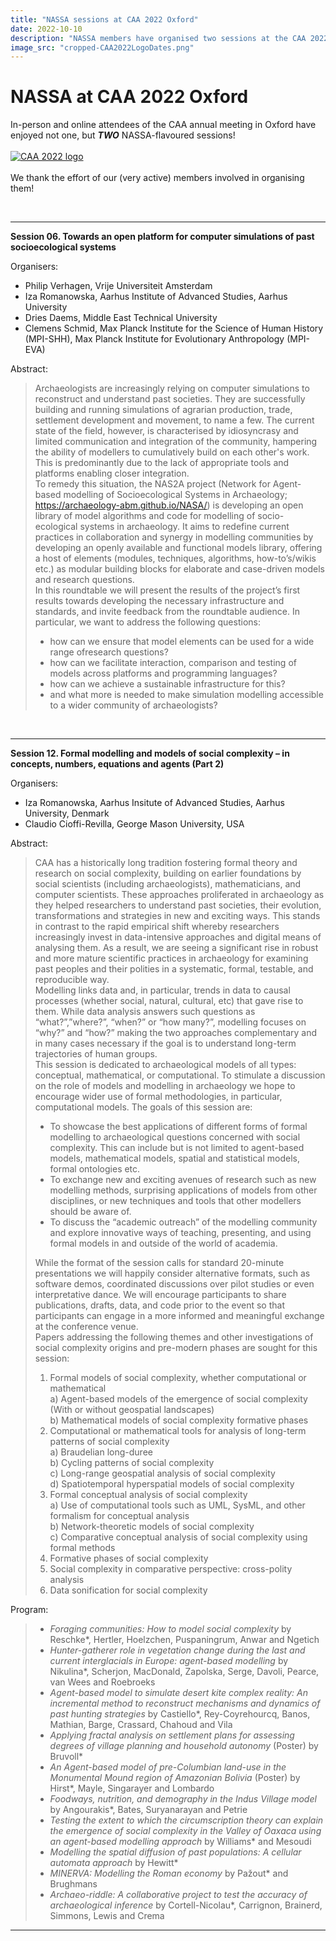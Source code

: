 ```yaml
---
title: "NASSA sessions at CAA 2022 Oxford"
date: 2022-10-10
description: "NASSA members have organised two sessions at the CAA 2022 in Oxford"
image_src: "cropped-CAA2022LogoDates.png"
---
```

# NASSA at CAA 2022 Oxford

In-person and online attendees of the CAA annual meeting in Oxford have enjoyed not one, but **_TWO_** NASSA-flavoured sessions! 
<br><br>
<a href="https://2022.caaconference.org/" target="_blank" title="CAA DE/NL/FL 2022">
    <img src="https://archaeology-abm.github.io/NASSA-hub/assets/cropped-CAA2022LogoDates.png" alt="CAA 2022 logo">
</a>
<br><br>
We thank the effort of our (very active) members involved in organising them!

<br>

---

**Session 06. Towards an open platform for computer simulations of past socioecological systems**

Organisers:  
- Philip Verhagen, Vrije Universiteit Amsterdam
- Iza Romanowska, Aarhus Institute of Advanced Studies, Aarhus University
- Dries Daems, Middle East Technical University
- Clemens Schmid, Max Planck Institute for the Science of Human History (MPI-SHH), Max Planck Institute for Evolutionary Anthropology (MPI-EVA)

Abstract:  
>Archaeologists are increasingly relying on computer simulations to reconstruct and understand past societies. They are successfully building and running simulations of agrarian production, trade, settlement development and movement, to name a few. The current state of the field, however, is characterised by idiosyncrasy and limited communication and integration of the community, hampering the ability of modellers to cumulatively build on each other's work. This is predominantly due to the lack of appropriate tools and platforms enabling closer integration.  
To remedy this situation, the NAS2A project (Network for Agent-based modelling of Socioecological Systems in Archaeology; https://archaeology-abm.github.io/NASA/) is developing an open library of model algorithms and code for modelling of socio-ecological systems in archaeology. It aims to redefine current practices in collaboration and synergy in modelling communities by developing an openly available and functional models library, offering a host of elements (modules, techniques, algorithms, how-to’s/wikis etc.) as modular building blocks for elaborate and case-driven models and research questions.  
In this roundtable we will present the results of the project’s first results towards developing the necessary infrastructure and standards, and invite feedback from the roundtable audience. In particular, we want to address the following questions:  
>- how can we ensure that model elements can be used for a wide range ofresearch questions?
>- how can we facilitate interaction, comparison and testing of models across platforms and
programming languages?
>- how can we achieve a sustainable infrastructure for this?
>- and what more is needed to make simulation modelling accessible to a wider community of
archaeologists?

<br>

---

**Session 12. Formal modelling and models of social complexity – in concepts, numbers, equations and agents (Part 2)**

Organisers:  
- Iza Romanowska, Aarhus Insitute of Advanced Studies, Aarhus University, Denmark
- Claudio Cioffi-Revilla, George Mason University, USA

Abstract:  
> CAA has a historically long tradition fostering formal theory and research on social complexity, building on earlier foundations by social scientists (including archaeologists), mathematicians, and computer scientists. These approaches proliferated in archaeology as they helped researchers to understand past societies, their evolution, transformations and strategies in new and exciting ways. This stands in contrast to the rapid empirical shift whereby researchers increasingly invest in data-intensive approaches and digital means of analysing them. As a result, we are seeing a significant rise in robust and more mature scientific practices in archaeology for examining past peoples and their polities in a systematic, formal, testable, and reproducible way.  
> Modelling links data and, in particular, trends in data to causal processes (whether social, natural, cultural, etc) that gave rise to them. While data analysis answers such questions as “what?”,”where?”, “when?” or “how many?”, modelling focuses on “why?” and “how?” making the two approaches complementary and in many cases necessary if the goal is to understand long-term trajectories of human groups.  
> This session is dedicated to archaeological models of all types: conceptual, mathematical, or computational. To stimulate a discussion on the role of models and modelling in archaeology we hope to encourage wider use of formal methodologies, in particular, computational models. The goals of this session are:  
> - To showcase the best applications of different forms of formal modelling to archaeological questions concerned with social complexity. This can include but is not limited to agent-based models, mathematical models, spatial and statistical models, formal ontologies etc.  
> - To exchange new and exciting avenues of research such as new modelling methods, surprising applications of models from other disciplines, or new techniques and tools that other modellers should be aware of.  
> - To discuss the “academic outreach” of the modelling community and explore innovative ways of teaching, presenting, and using formal models in and outside of the world of academia.  
> 
> While the format of the session calls for standard 20-minute presentations we will happily consider alternative formats, such as software demos, coordinated discussions over pilot studies or even interpretative dance. We will encourage participants to share publications, drafts, data, and code prior to the event so that participants can engage in a more informed and meaningful exchange at the conference venue.  
> Papers addressing the following themes and other investigations of social complexity origins and pre-modern phases are sought for this session:  
> 1. Formal models of social complexity, whether computational or mathematical  
> a) Agent-based models of the emergence of social complexity (With or without geospatial landscapes)  
> b) Mathematical models of social complexity formative phases  
> 2. Computational or mathematical tools for analysis of long-term patterns of social complexity  
> a) Braudelian long-duree  
> b) Cycling patterns of social complexity  
> c) Long-range geospatial analysis of social complexity  
> d) Spatiotemporal hyperspatial models of social complexity  
> 3. Formal conceptual analysis of social complexity  
> a) Use of computational tools such as UML, SysML, and other formalism for conceptual analysis  
> b) Network-theoretic models of social complexity  
> c) Comparative conceptual analysis of social complexity using formal methods  
> 4. Formative phases of social complexity  
> 5. Social complexity in comparative perspective: cross-polity analysis  
> 6. Data sonification for social complexity  


Program:  
> * *Foraging communities: How to model social complexity* by Reschke*, Hertler, Hoelzchen, Puspaningrum, Anwar and Ngetich  
> * *Hunter-gatherer role in vegetation change during the last and current interglacials in Europe: agent-based modelling* by Nikulina*, Scherjon, MacDonald, Zapolska, Serge, Davoli, Pearce, van Wees and Roebroeks
> * *Agent-based model to simulate desert kite complex reality: An incremental method to reconstruct mechanisms and dynamics of past hunting strategies* by Castiello*, Rey-Coyrehourcq, Banos, Mathian, Barge, Crassard, Chahoud and Vila
> * *Applying fractal analysis on settlement plans for assessing degrees of village planning and household autonomy* (Poster) by Bruvoll*
> * *An Agent-based model of pre-Columbian land-use in the Monumental Mound region of Amazonian Bolivia* (Poster) by Hirst*, Mayle, Singarayer and Lombardo
> * *Foodways, nutrition, and demography in the Indus Village model* by Angourakis*, Bates, Suryanarayan and Petrie  
> * *Testing the extent to which the circumscription theory can explain the emergence of social complexity in the Valley of Oaxaca using an agent-based modelling approach* by Williams* and Mesoudi  
> * *Modelling the spatial diffusion of past populations: A cellular automata approach* by Hewitt*  
> * *MINERVA: Modelling the Roman economy* by Pažout* and Brughmans  
> * *Archaeo-riddle: A collaborative project to test the accuracy of archaeological inference* by Cortell-Nicolau*, Carrignon, Brainerd, Simmons, Lewis and Crema

---

<br><br>
